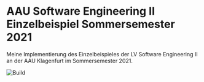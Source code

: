# AAU Software Engineering II Einzelbeispiel Sommersemester 2021

Meine Implementierung des Einzelbeispieles der LV Software Engineering II an der AAU Klagenfurt im Sommersemester 2021.

![Build](https://github.com/luko0610/SoftwareEngineeringII-AAU-Einzelbeispiel/.github/workflows/gradle.yml)
